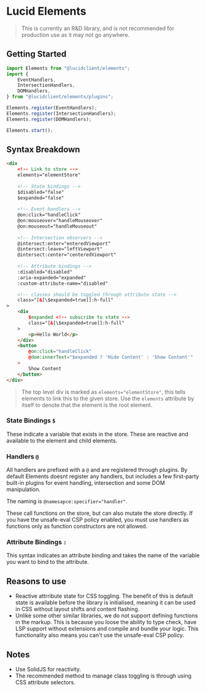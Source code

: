 # Lucid Elements

> This is currently an R&D library, and is not recommended for production use as it may not go anywhere.

## Getting Started

```typescript
import Elements from "@lucidclient/elements";
import {
    EventHandlers,
    IntersectionHandlers,
    DOMHandlers,
} from "@lucidclient/elements/plugins";

Elements.register(EventHandlers);
Elements.register(IntersectionHandlers);
Elements.register(DOMHandlers);

Elements.start();
```

## Syntax Breakdown

```html
<div
    <!-- Link to store -->
    elements="elementStore"
    
    <!-- State bindings -->
    $disabled="false"
    $expanded="false"
    
    <!-- Event handlers -->
    @on:click="handleClick"
    @on:mouseover="handleMouseover"
    @on:mouseout="handleMouseout"
    
    <!-- Intersection observers -->
    @intersect:enter="enteredViewport"
    @intersect:leave="leftViewport"
    @intersect:center="centeredViewport"
    
    <!-- Attribute bindings -->
    :disabled="disabled"
    :aria-expanded="expanded"
    :custom-attribute-name="disabled"

    <!-- classes should be toggled through attribute state -->
    class="[&[\$expanded=true]]:h-full"
>
    <div
        $expanded <!-- subscribe to state -->
        class="[&[\$expanded=true]]:h-full"
    >
        <p>Hello World</p>
    </div>
    <button 
        @on:click="handleClick"
        @dom:innerText="$expanded ? 'Hide Content' : 'Show Content'"
    >
        Show Content
    </button>
</div>
```

> The top level div is marked as `elements="elementStore"`, this tells elements to link this to the given store. Use the `elements` attribute by itself to denote that the element is the root element.

### State Bindings `$`

These indicate a variable that exists in the store. These are reactive and available to the element and child elements.

### Handlers `@`

All handlers are prefixed with a `@` and are registered through plugins. By default Elements doesnt register any handlers, but includes a few first-party built-in plugins for event handling, intersection and some DOM manipulation.

The naming is `@namesapce:specifier="handler"`.

These call functions on the store, but can also mutate the store directly. If you have the unsafe-eval CSP policy enabled, you must use handlers as functions only as function constructors are not allowed.

### Attribute Bindings `:`

This syntax indicates an attribute binding and takes the name of the variable you want to bind to the attribute.

## Reasons to use

- Reactive attrribute state for CSS toggling. The benefit of this is default state is available before the library is initialised, meaning it can be used in CSS without layout shifts and content flashing.
- Unlike some other similar libraries, we do not support defining functions in the markup. This is because you loose the ability to type check, have LSP support without extensions and compile and bundle your logic. This functionality also means you can't use the unsafe-eval CSP policy.

## Notes

- Use SolidJS for reactivity.
- The recommended method to manage class toggling is through using CSS attribute selectors.
